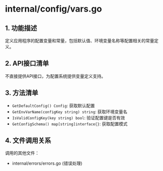 # internal/config/vars.go

## 1. 功能描述
定义应用程序的配置变量和常量，包括默认值、环境变量名称等配置相关的常量定义。

## 2. API接口清单
不直接提供API接口，为配置系统提供变量定义支持。

## 3. 方法清单
- `GetDefaultConfig() Config`: 获取默认配置
- `GetEnvVarName(configKey string) string`: 获取环境变量名
- `IsValidConfigKey(key string) bool`: 验证配置键是否有效
- `GetConfigSchema() map[string]interface{}`: 获取配置模式

## 4. 文件调用关系
调用的其他文件：
- internal/errors/errors.go (错误处理) 